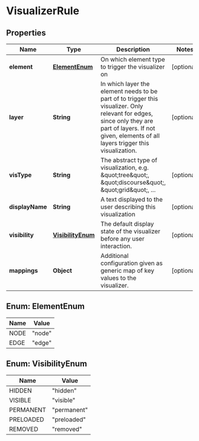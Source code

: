 # VisualizerRule

## Properties
Name | Type | Description | Notes
------------ | ------------- | ------------- | -------------
**element** | [**ElementEnum**](#ElementEnum) | On which element type to trigger the visualizer on |  [optional]
**layer** | **String** | In which layer the element needs to be part of to trigger this visualizer.  Only relevant for edges, since only they are part of layers. If not given, elements of all layers trigger this visualization.  |  [optional]
**visType** | **String** | The abstract type of visualization, e.g. \&quot;tree\&quot;, \&quot;discourse\&quot;, \&quot;grid\&quot;, ... |  [optional]
**displayName** | **String** | A text displayed to the user describing this visualization |  [optional]
**visibility** | [**VisibilityEnum**](#VisibilityEnum) | The default display state of the visualizer before any user interaction. |  [optional]
**mappings** | **Object** | Additional configuration given as generic map of key values to the visualizer. |  [optional]

<a name="ElementEnum"></a>
## Enum: ElementEnum
Name | Value
---- | -----
NODE | &quot;node&quot;
EDGE | &quot;edge&quot;

<a name="VisibilityEnum"></a>
## Enum: VisibilityEnum
Name | Value
---- | -----
HIDDEN | &quot;hidden&quot;
VISIBLE | &quot;visible&quot;
PERMANENT | &quot;permanent&quot;
PRELOADED | &quot;preloaded&quot;
REMOVED | &quot;removed&quot;
